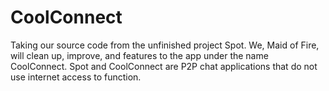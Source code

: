 CoolConnect
===========
Taking our source code from the unfinished project Spot. We, Maid of Fire, will clean up, 
improve, and features to the app under the name CoolConnect. Spot and CoolConnect are
P2P chat applications that do not use internet access to function.
